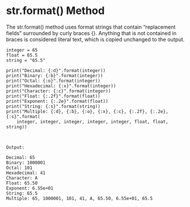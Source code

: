 # str.format\(\) Method

The str.format\(\) method uses format strings that contain “replacement fields” surrounded by curly braces {}. Anything that is not contained in braces is considered literal text, which is copied unchanged to the output.

```
integer = 65
float = 65.5
string = "65.5"

print("Decimal: {:d}".format(integer))
print("Binary: {:b}".format(integer))
print("Octal: {:o}".format(integer))
print("Hexadecimal: {:x}".format(integer))
print("Character: {:c}".format(integer))
print("Float: {:.2f}".format(float))
print("Exponent: {:.2e}".format(float))
print("String: {:s}".format(string))
print("Multiple: {:d}, {:b}, {:o}, {:x}, {:c}, {:.2f}, {:.2e}, {:s}".format(
    integer, integer, integer, integer, integer, float, float, string))
    
    

Output:

Decimal: 65
Binary: 1000001
Octal: 101
Hexadecimal: 41
Character: A
Float: 65.50
Exponent: 6.55e+01
String: 65.5
Multiple: 65, 1000001, 101, 41, A, 65.50, 6.55e+01, 65.5
```



